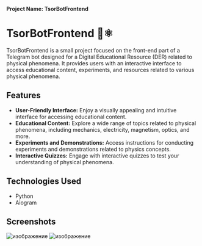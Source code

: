 **Project Name: TsorBotFrontend**

# TsorBotFrontend 🤖⚛️

TsorBotFrontend is a small project focused on the front-end part of a Telegram bot designed for a Digital Educational Resource (DER) related to physical phenomena. It provides users with an interactive interface to access educational content, experiments, and resources related to various physical phenomena.

## Features

- **User-Friendly Interface:** Enjoy a visually appealing and intuitive interface for accessing educational content.
- **Educational Content:** Explore a wide range of topics related to physical phenomena, including mechanics, electricity, magnetism, optics, and more.
- **Experiments and Demonstrations:** Access instructions for conducting experiments and demonstrations related to physics concepts.
- **Interactive Quizzes:** Engage with interactive quizzes to test your understanding of physical phenomena.

## Technologies Used

- Python
- Aiogram

## Screenshots
![изображение](https://github.com/Meorwik/TsorBotFrontend/assets/104008026/2c387a75-e6eb-4485-a1f9-b2dc10bc29db)
![изображение](https://github.com/Meorwik/TsorBotFrontend/assets/104008026/9a1dc370-3418-4f59-b7f6-181530dd22eb)
